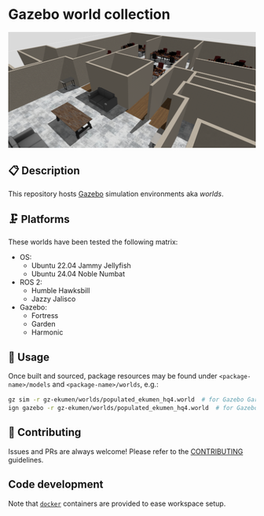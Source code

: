 # Gazebo world collection

<img src="./docs/media/populated_ekumen_hq4.png" width="800"/>

## :clipboard: Description

This repository hosts [Gazebo](https://gazebosim.org/home) simulation environments aka _worlds_.

## :clamp: Platforms

These worlds have been tested the following matrix:

- OS:
  - Ubuntu 22.04 Jammy Jellyfish
  - Ubuntu 24.04 Noble Numbat
- ROS 2:
  - Humble Hawksbill
  - Jazzy Jalisco
- Gazebo:
  - Fortress
  - Garden
  - Harmonic

## :rocket: Usage

Once built and sourced, package resources may be found under `<package-name>/models` and `<package-name>/worlds`, e.g.:

``` sh
gz sim -r gz-ekumen/worlds/populated_ekumen_hq4.world  # for Gazebo Garden and later versions
ign gazebo -r gz-ekumen/worlds/populated_ekumen_hq4.world  # for Gazebo Fortress and earlier versions
```

## :raised_hands: Contributing

Issues and PRs are always welcome! Please refer to the [CONTRIBUTING](CONTRIBUTING.md) guidelines.

## Code development

Note that [`docker`](./docker) containers are provided to ease workspace setup.
